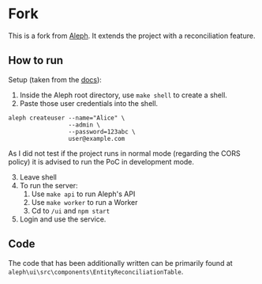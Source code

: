 # Fork
This is a fork from [Aleph](https://github.com/alephdata/aleph). It extends the project with a reconciliation feature.

## How to run

Setup (taken from the [docs](https://docs.alephdata.org/developers/installation)):

1. Inside the Aleph root directory, use `make shell` to create a shell.
2. Paste those user credentials into the shell.
```
aleph createuser --name="Alice" \
                 --admin \
                 --password=123abc \
                 user@example.com
```
As I did not test if the project runs in normal mode (regarding the CORS policy) it is advised to run the PoC in development mode.

3. Leave shell 
4. To run the server:
	1. Use `make api` to run Aleph's API
	2. Use `make worker` to run a Worker
	3. Cd to `/ui` and `npm start`
5. Login and use the service.

## Code
The code that has been additionally written can be primarily found at `aleph\ui\src\components\EntityReconciliationTable`.
